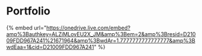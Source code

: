 # Portfolio



{% embed url="https://onedrive.live.com/embed?amp%3Bauthkey=ALZiMLovEU2X_JM&amp%3Bem=2&amp%3Bresid=D21009FDD967A241%21671964&amp%3BwdAr=1.7777777777777777&amp%3BwdEaa=1&cid=D21009FDD967A241" %}
